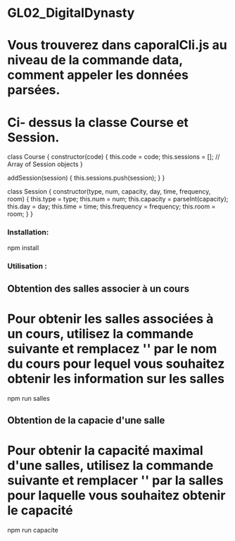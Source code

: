 # GL02_DigitalDynasty

# Vous trouverez dans caporalCli.js au niveau de la commande data, comment appeler les données parsées.

# Ci- dessus la classe Course et Session.

class Course {
constructor(code) {
this.code = code;
this.sessions = []; // Array of Session objects
}

addSession(session) {
this.sessions.push(session);
}
}

class Session {
constructor(type, num, capacity, day, time, frequency, room) {
this.type = type;
this.num = num;
this.capacity = parseInt(capacity);
this.day = day;
this.time = time;
this.frequency = frequency;
this.room = room;
}
}
### Installation: 

npm install

### Utilisation :
 
## Obtention des salles associer à un cours 

# Pour obtenir les salles associées à un cours, utilisez la commande suivante et remplacez '<nomCours>' par le nom du cours pour lequel vous souhaitez obtenir les information sur les salles 

npm run salles <nomCours>

## Obtention de la capacie d'une salle 
# Pour obtenir la capacité maximal d'une salles, utilisez la commande suivante et remplacer '<nomSalle>' par la salles pour laquelle vous souhaitez obtenir le capacité 

npm run capacite <nomSalle>


